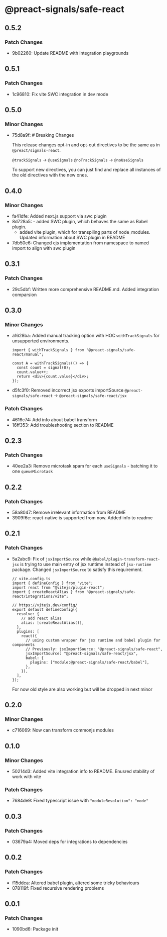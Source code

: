 # @preact-signals/safe-react

## 0.5.2

### Patch Changes

- 9b02260: Update README with integration playgrounds

## 0.5.1

### Patch Changes

- 1c96810: Fix vite SWC integration in dev mode

## 0.5.0

### Minor Changes

- 75d8a9f: # Breaking Changes

  This release changes opt-in and opt-out directives to be the same as in `@preact/signals-react`.

  `@trackSignals` -> `@useSignals`
  `@noTrackSignals` -> `@noUseSignals`

  To support new directives, you can just find and replace all instances of the old directives with the new ones.

## 0.4.0

### Minor Changes

- fa41dfe: Added next.js support via swc plugin
- 8d728a5: - added SWC plugin, which behaves the same as Babel plugin.
  - added vite plugin, which for transpiling parts of node_modules.
    Updated information about SWC plugin in README
- 7db50e6: Changed cjs implementation from namespace to named import to align with swc plugin

## 0.3.1

### Patch Changes

- 29c5dbf: Written more comprehensive README.md. Added integration comparsion

## 0.3.0

### Minor Changes

- a1628ba: Added manual tracking option with HOC `withTrackSignals` for unsupported environments.

  ```tsx
  import { withTrackSignals } from "@preact-signals/safe-react/manual";

  const A = withTrackSignals(() => {
    const count = signal(0);
    count.value++;
    return <div>{count.value}</div>;
  });
  ```

- d5fc3f0: Removed incorrect jsx exports importSource `@preact-signals/safe-react` -> `@preact-signals/safe-react/jsx`

### Patch Changes

- 4616c74: Add info about babel transform
- 16ff353: Add troubleshooting section to README

## 0.2.3

### Patch Changes

- 40ee2a3: Remove microtask spam for each `useSignals` - batching it to one `queueMicrotask`

## 0.2.2

### Patch Changes

- 58a8047: Remove irrelevant information from README
- 3909f6c: react-native is supported from now. Added info to readme

## 0.2.1

### Patch Changes

- 5a2abc9: Fix of `jsxImportSource` while `@babel/plugin-transform-react-jsx` is trying to use main entry of jsx runtime instead of `jsx-runtime` package.
  Changed `jsxImportSource` to satisfy this requirement.

  ```ts, diff
  // vite.config.ts
  import { defineConfig } from "vite";
  import react from "@vitejs/plugin-react";
  import { createReactAlias } from "@preact-signals/safe-react/integrations/vite";

  // https://vitejs.dev/config/
  export default defineConfig({
    resolve: {
      // add react alias
      alias: [createReactAlias()],
    },
    plugins: [
      react({
        // using custom wrapper for jsx runtime and babel plugin for components
        // Previously: jsxImportSource: "@preact-signals/safe-react",
        jsxImportSource: "@preact-signals/safe-react/jsx",
        babel: {
          plugins: ["module:@preact-signals/safe-react/babel"],
        },
      }),
    ],
  });
  ```

  For now old style are also working but will be dropped in next minor

## 0.2.0

### Minor Changes

- c716069: Now can transform commonjs modules

## 0.1.0

### Minor Changes

- 50214d3: Added vite integration info to README. Enusred stability of work with vite

### Patch Changes

- 7684de9: Fixed typescript issue with `"moduleResolution": "node"`

## 0.0.3

### Patch Changes

- 03679a4: Moved deps for integrations to dependencies

## 0.0.2

### Patch Changes

- f15ddca: Altered babel plugin, altered some tricky behaviours
- 078119f: Fixed recursive rendering problems

## 0.0.1

### Patch Changes

- 1090bd6: Package init
